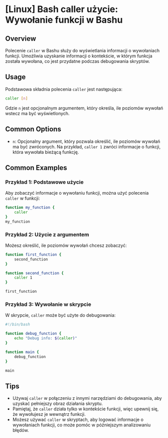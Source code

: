 # [Linux] Bash caller użycie: Wywołanie funkcji w Bashu

## Overview
Polecenie `caller` w Bashu służy do wyświetlania informacji o wywołaniach funkcji. Umożliwia uzyskanie informacji o kontekście, w którym funkcja została wywołana, co jest przydatne podczas debugowania skryptów.

## Usage
Podstawowa składnia polecenia `caller` jest następująca:

```bash
caller [n]
```

Gdzie `n` jest opcjonalnym argumentem, który określa, ile poziomów wywołań wstecz ma być wyświetlonych.

## Common Options
- `n`: Opcjonalny argument, który pozwala określić, ile poziomów wywołań ma być zwróconych. Na przykład, `caller 1` zwróci informacje o funkcji, która wywołała bieżącą funkcję.

## Common Examples

### Przykład 1: Podstawowe użycie
Aby zobaczyć informacje o wywołaniu funkcji, można użyć polecenia `caller` w funkcji:

```bash
function my_function {
    caller
}
my_function
```

### Przykład 2: Użycie z argumentem
Możesz określić, ile poziomów wywołań chcesz zobaczyć:

```bash
function first_function {
    second_function
}

function second_function {
    caller 1
}

first_function
```

### Przykład 3: Wywołanie w skrypcie
W skrypcie, `caller` może być użyte do debugowania:

```bash
#!/bin/bash

function debug_function {
    echo "Debug info: $(caller)"
}

function main {
    debug_function
}

main
```

## Tips
- Używaj `caller` w połączeniu z innymi narzędziami do debugowania, aby uzyskać pełniejszy obraz działania skryptu.
- Pamiętaj, że `caller` działa tylko w kontekście funkcji, więc upewnij się, że wywołujesz je wewnątrz funkcji.
- Możesz używać `caller` w skryptach, aby logować informacje o wywołaniach funkcji, co może pomóc w późniejszym analizowaniu błędów.